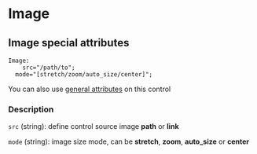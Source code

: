 # Image

## Image special attributes
    Image:
	    src="/path/to";
      mode="[stretch/zoom/auto_size/center]";

You can also use [general attributes](https://github.com/d3m0n-project/d3m0n_os/blob/main/rootfs/usr/share/d3m0n/documentation/GeneralAttributes.md) on this control

### Description
`src` (string): define control source image **path** or **link**

`mode` (string): image size mode, can be **stretch**, **zoom**, **auto_size** or **center**
